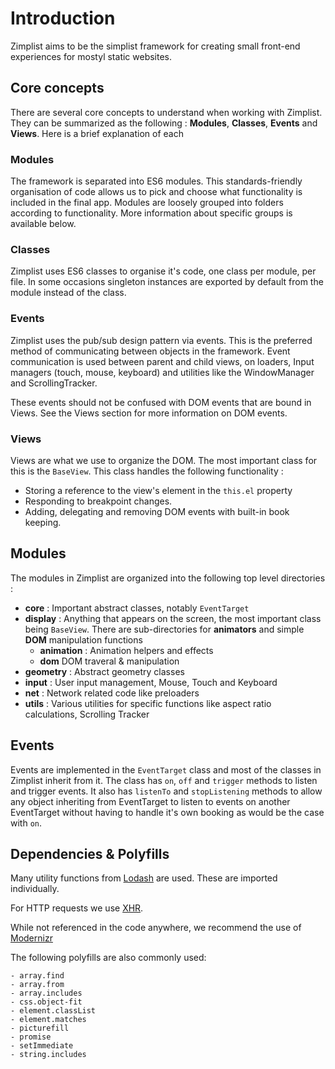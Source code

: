 Introduction
========

Zimplist aims to be the simplist framework for creating small front-end experiences for mostyl static websites.

## Core concepts ##
There are several core concepts to understand when working with Zimplist. They can be summarized as the following : **Modules**, **Classes**, **Events** and **Views**. Here is a brief explanation of each
    
### Modules ###
The framework is separated into ES6 modules. This standards-friendly organisation of code allows us to pick and choose what functionality is included in the final app. Modules are loosely grouped into folders according to functionality. More information about specific groups is available below.

### Classes ###
Zimplist uses ES6 classes to organise it's code, one class per module, per file. In some occasions singleton instances are exported by default from the module instead of the class.
 
### Events ###
Zimplist uses the pub/sub design pattern via events. This is the preferred method of communicating between objects in the framework. Event communication is used between parent and child views, on loaders, Input managers (touch, mouse, keyboard) and utilities like the WindowManager and ScrollingTracker.

These events should not be confused with DOM events that are bound in Views. See the Views section for more information on DOM events.

### Views ###
Views are what we use to organize the DOM. The most important class for this is the `BaseView`. This class handles the following functionality :

- Storing a reference to the view's element in the `this.el` property
- Responding to breakpoint changes.
- Adding, delegating and removing DOM events with built-in book keeping.

## Modules ##
The modules in Zimplist are organized into the following top level directories :

- **core** : Important abstract classes, notably `EventTarget`
- **display** : Anything that appears on the screen, the most important class being `BaseView`. There are sub-directories for **animators** and simple **DOM** manipulation functions
    - **animation** : Animation helpers and effects
    - **dom** DOM traveral & manipulation
- **geometry** : Abstract geometry classes
- **input** : User input management, Mouse, Touch and Keyboard
- **net** : Network related code like preloaders
- **utils** : Various utilities for specific functions like aspect ratio calculations, Scrolling Tracker

## Events ##
Events are implemented in the `EventTarget` class and most of the classes in Zimplist inherit from it. The class has `on`, `off` and `trigger` methods to listen and trigger events. It also has `listenTo` and `stopListening` methods to allow any object inheriting from EventTarget to listen to events on another EventTarget without having to handle it's own booking as would be the case with `on`. 

## Dependencies & Polyfills ##
Many utility functions from [Lodash](http://lodash.com) are used. These are imported individually. 

For HTTP requests we use [XHR](https://www.npmjs.com/package/xhr).

While not referenced in the code anywhere, we recommend the use of [Modernizr](http://www.modernizr.com)

The following polyfills are also commonly used:

    - array.find
    - array.from
    - array.includes
    - css.object-fit
    - element.classList
    - element.matches
    - picturefill
    - promise
    - setImmediate
    - string.includes